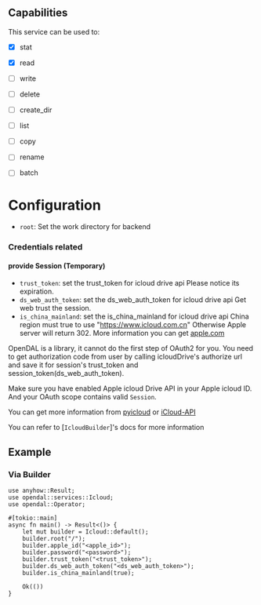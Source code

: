 ## Capabilities

This service can be used to:

- [x] stat
- [x] read
- [ ] write
- [ ] delete
- [ ] create_dir
- [ ] list
- [ ] copy
- [ ] rename
- [ ] batch


# Configuration

- `root`: Set the work directory for backend

### Credentials related

#### provide Session (Temporary)

- `trust_token`: set the trust_token for icloud drive api
  Please notice its expiration.
- `ds_web_auth_token`: set the ds_web_auth_token for icloud drive api
  Get web trust the session.
- `is_china_mainland`: set the is_china_mainland for icloud drive api
  China region must true to use "https://www.icloud.com.cn"
  Otherwise Apple server will return 302.
  More information you can get [apple.com](https://support.apple.com/en-us/111754)

OpenDAL is a library, it cannot do the first step of OAuth2 for you.
You need to get authorization code from user by calling icloudDrive's authorize url
and save it for session's trust_token and session_token(ds_web_auth_token).

Make sure you have enabled Apple icloud Drive API in your Apple icloud ID.
And your OAuth scope contains valid `Session`.

You can get more information from [pyicloud](https://github.com/picklepete/pyicloud/tree/master?tab=readme-ov-file#authentication) or 
[iCloud-API](https://github.com/MauriceConrad/iCloud-API?tab=readme-ov-file#getting-started)

You can refer to [`IcloudBuilder`]'s docs for more information

## Example

### Via Builder

```rust,no_run
use anyhow::Result;
use opendal::services::Icloud;
use opendal::Operator;

#[tokio::main]
async fn main() -> Result<()> {
    let mut builder = Icloud::default();
    builder.root("/");
    builder.apple_id("<apple_id>");
    builder.password("<password>");
    builder.trust_token("<trust_token>");
    builder.ds_web_auth_token("<ds_web_auth_token>");
    builder.is_china_mainland(true);

    Ok(())
}
